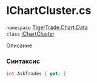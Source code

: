 
# IChartCluster.cs
`namespace` [TigerTrade.Chart](../../TigerTrade.Chart.md).[Data](../../TigerTrade.Chart/Data.md)  
    `class` [IChartCluster](../../IChartCluster.cs.md)

Описание

### Синтаксис
```csharp
int AskTrades { get; }
```
